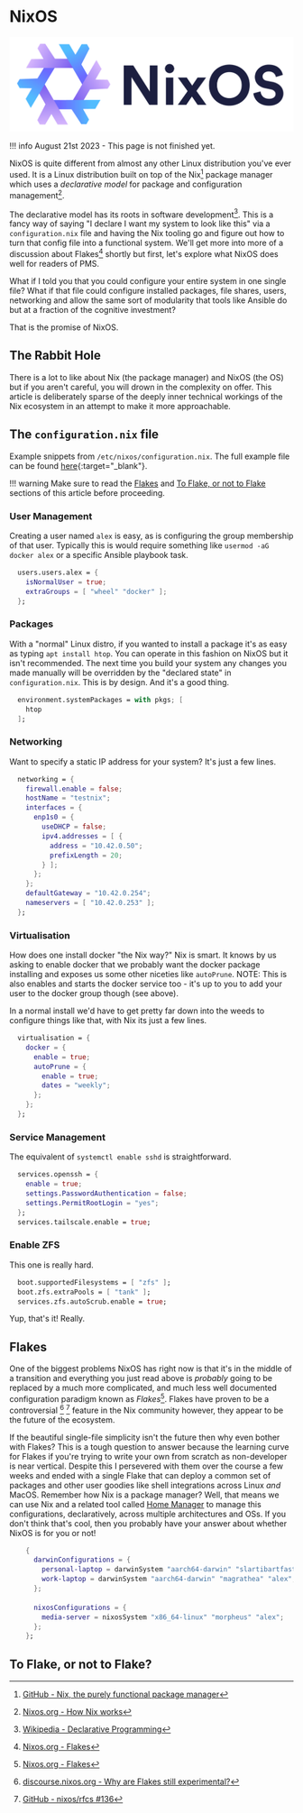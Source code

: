 # NixOS

![nixos](../images/logos/nixos-logo.png)

!!! info
    August 21st 2023 - This page is not finished yet.

NixOS is quite different from almost any other Linux distribution you've ever used. It is a Linux distribution built on top of the Nix[^1] package manager which uses a *declarative model* for package and configuration management[^2].

The declarative model has its roots in software development[^3]. This is a fancy way of saying "I declare I want my system to look like this" via a `configuration.nix` file and having the Nix tooling go and figure out how to turn that config file into a functional system. We'll get more into more of a discussion about Flakes[^4] shortly but first, let's explore what NixOS does well for readers of PMS.

What if I told you that you could configure your entire system in one single file? What if that file could configure installed packages, file shares, users, networking and allow the same sort of modularity that tools like Ansible do but at a fraction of the cognitive investment? 

That is the promise of NixOS.

## The Rabbit Hole

There is a lot to like about Nix (the package manager) and NixOS (the OS) but if you aren't careful, you will drown in the complexity on offer. This article is deliberately sparse of the deeply inner technical workings of the Nix ecosystem in an attempt to make it more approachable.

## The `configuration.nix` file

Example snippets from `/etc/nixos/configuration.nix`. The full example file can be found [here](nixos/configuration.nix.md){:target="_blank"}.

!!! warning
    Make sure to read the [Flakes](#flakes) and [To Flake, or not to Flake](#to-flake-or-not-to-flake) sections of this article before proceeding.

### User Management

Creating a user named `alex` is easy, as is configuring the group membership of that user. Typically this is would require something like `usermod -aG docker alex` or a specific Ansible playbook task.

``` nix
  users.users.alex = {
    isNormalUser = true;
    extraGroups = [ "wheel" "docker" ];
  };
```

### Packages

With a "normal" Linux distro, if you wanted to install a package it's as easy as typing `apt install htop`. You can operate in this fashion on NixOS but it isn't recommended. The next time you build your system any changes you made manually will be overridden by the "declared state" in `configuration.nix`. This is by design. And it's a good thing.

``` nix
  environment.systemPackages = with pkgs; [
    htop
  ];
```

### Networking

Want to specify a static IP address for your system? It's just a few lines.

``` nix
  networking = {
    firewall.enable = false;
    hostName = "testnix";
    interfaces = {
      enp1s0 = {
        useDHCP = false;
        ipv4.addresses = [ {
          address = "10.42.0.50";
          prefixLength = 20;
        } ];
      };
    };
    defaultGateway = "10.42.0.254";
    nameservers = [ "10.42.0.253" ];
  };
```

### Virtualisation

How does one install docker "the Nix way?" Nix is smart. It knows by us asking to enable docker that we probably want the docker package installing and exposes us some other niceties like `autoPrune`. NOTE: This is also enables and starts the docker service too - it's up to you to add your user to the docker group though (see above).

In a normal install we'd have to get pretty far down into the weeds to configure things like that, with Nix its just a few lines.

``` nix
  virtualisation = {
    docker = {
      enable = true;
      autoPrune = {
        enable = true;
        dates = "weekly";
      };
    };
  };
```

### Service Management

The equivalent of `systemctl enable sshd` is straightforward.

``` nix
  services.openssh = {
    enable = true;
    settings.PasswordAuthentication = false;
    settings.PermitRootLogin = "yes";
  };
  services.tailscale.enable = true;
```

### Enable ZFS

This one is really hard.

``` nix
  boot.supportedFilesystems = [ "zfs" ];
  boot.zfs.extraPools = [ "tank" ];
  services.zfs.autoScrub.enable = true;
```

Yup, that's it! Really.

## Flakes

One of the biggest problems NixOS has right now is that it's in the middle of a transition and everything you just read above is *probably* going to be replaced by a much more complicated, and much less well documented configuration paradigm known as *Flakes*[^4]. Flakes have proven to be a controversial [^5] [^6] feature in the Nix community however, they appear to be the future of the ecosystem.

If the beautiful single-file simplicity isn't the future then why even bother with Flakes? This is a tough question to answer because the learning curve for Flakes if you're trying to write your own from scratch as non-developer is near vertical. Despite this I persevered with them over the course a few weeks and ended with a single Flake that can deploy a common set of packages and other user goodies like shell integrations across Linux *and* MacOS. Remember how Nix is a package manager? Well, that means we can use Nix and a related tool called [Home Manager](https://github.com/nix-community/home-manager) to manage this configurations, declaratively, across multiple architectures and OSs. If you don't think that's cool, then you probably have your answer about whether NixOS is for you or not!

``` nix title='Excerpt from <a href="https://github.com/ironicbadger/nix-testing/blob/main/flake.nix" target="_blank">github.com/ironicbadger/nix-testing/flake.nix</a> that shows configuring macOS alongside nixOS in the same file.' 
    {
      darwinConfigurations = {
        personal-laptop = darwinSystem "aarch64-darwin" "slartibartfast" "alex";
        work-laptop = darwinSystem "aarch64-darwin" "magrathea" "alex";
      };

      nixosConfigurations = {
        media-server = nixosSystem "x86_64-linux" "morpheus" "alex";
      };
    };
```



## To Flake, or not to Flake?




[^1]: [GitHub - Nix, the purely functional package manager](https://github.com/NixOS/nix)
[^2]: [Nixos.org - How Nix works](https://nixos.org/guides/how-nix-works.html)
[^3]: [Wikipedia - Declarative Programming](https://en.wikipedia.org/wiki/Declarative_programming)
[^4]: [Nixos.org - Flakes](https://nixos.wiki/wiki/Flakes)
[^5]: [discourse.nixos.org - Why are Flakes still experimental?](https://discourse.nixos.org/t/why-are-flakes-still-experimental/29317/11)
[^6]: [GitHub - nixos/rfcs #136](https://github.com/NixOS/rfcs/pull/136)